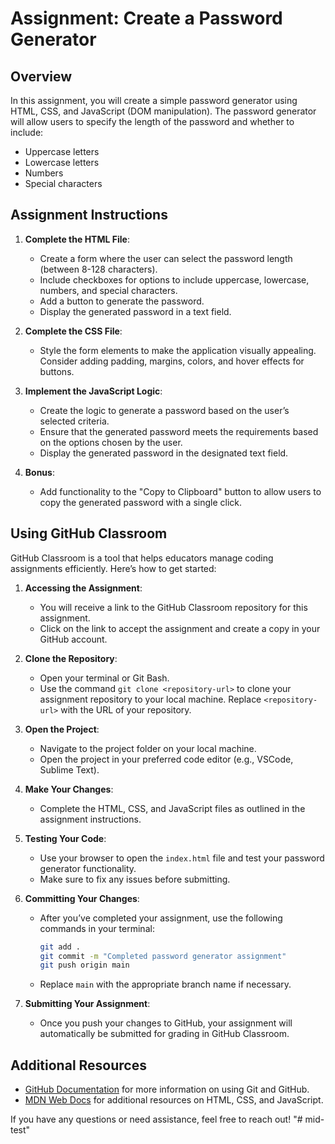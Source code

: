# Assignment: Create a Password Generator

## Overview
In this assignment, you will create a simple password generator using HTML, CSS, and JavaScript (DOM manipulation). The password generator will allow users to specify the length of the password and whether to include:
- Uppercase letters
- Lowercase letters
- Numbers
- Special characters

## Assignment Instructions
1. **Complete the HTML File**:
   - Create a form where the user can select the password length (between 8-128 characters).
   - Include checkboxes for options to include uppercase, lowercase, numbers, and special characters.
   - Add a button to generate the password.
   - Display the generated password in a text field.

2. **Complete the CSS File**:
   - Style the form elements to make the application visually appealing. Consider adding padding, margins, colors, and hover effects for buttons.

3. **Implement the JavaScript Logic**:
   - Create the logic to generate a password based on the user’s selected criteria.
   - Ensure that the generated password meets the requirements based on the options chosen by the user.
   - Display the generated password in the designated text field.

4. **Bonus**: 
   - Add functionality to the "Copy to Clipboard" button to allow users to copy the generated password with a single click.

## Using GitHub Classroom
GitHub Classroom is a tool that helps educators manage coding assignments efficiently. Here’s how to get started:

1. **Accessing the Assignment**:
   - You will receive a link to the GitHub Classroom repository for this assignment.
   - Click on the link to accept the assignment and create a copy in your GitHub account.

2. **Clone the Repository**:
   - Open your terminal or Git Bash.
   - Use the command `git clone <repository-url>` to clone your assignment repository to your local machine. Replace `<repository-url>` with the URL of your repository.

3. **Open the Project**:
   - Navigate to the project folder on your local machine.
   - Open the project in your preferred code editor (e.g., VSCode, Sublime Text).

4. **Make Your Changes**:
   - Complete the HTML, CSS, and JavaScript files as outlined in the assignment instructions.

5. **Testing Your Code**:
   - Use your browser to open the `index.html` file and test your password generator functionality.
   - Make sure to fix any issues before submitting.

6. **Committing Your Changes**:
   - After you’ve completed your assignment, use the following commands in your terminal:
     ```bash
     git add .
     git commit -m "Completed password generator assignment"
     git push origin main
     ```
   - Replace `main` with the appropriate branch name if necessary.

7. **Submitting Your Assignment**:
   - Once you push your changes to GitHub, your assignment will automatically be submitted for grading in GitHub Classroom.

## Additional Resources
- [GitHub Documentation](https://docs.github.com/en) for more information on using Git and GitHub.
- [MDN Web Docs](https://developer.mozilla.org/en-US/) for additional resources on HTML, CSS, and JavaScript.

If you have any questions or need assistance, feel free to reach out!
"# mid-test" 
